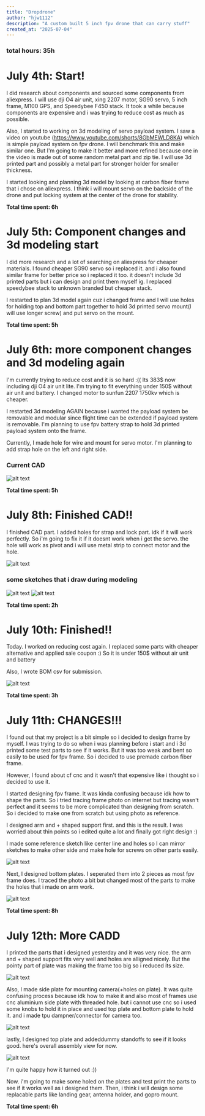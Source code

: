 ```yaml
---
title: "Dropdrone"
author: "hjw1112"
description: "A custom built 5 inch fpv drone that can carry stuff"
created_at: "2025-07-04"
---
```



### **total hours: 35h**




# July 4th: Start!

I did research about components and sourced some components from aliexpress. I will use dji O4 air unit, xing 2207 motor, SG90 servo, 5 inch frame, M100 GPS, and Speedybee F450 stack. It took a while because components are expensive and i was trying to reduce cost as much as possible.

Also, I started to working on 3d modeling of servo payload system. I saw a video on youtube (https://www.youtube.com/shorts/8GbMEWLD8KA) which is simple payload system on fpv drone. I will benchmark this and make similar one. But I'm going to make it better and more refined because one in the video is made out of some random metal part and zip tie. I will use 3d printed part and possibly a metal part for stronger holder for smaller thickness.

I started looking and planning 3d model by looking at carbon fiber frame that i chose on aliexpress. I think i will mount servo on the backside of the drone and put locking system at the center of the drone for stability.

**Total time spent: 6h**



# July 5th: Component changes and 3d modeling start

I did more research and a lot of searching on aliexpress for cheaper materials. I found cheaper SG90 servo so i replaced it. and i also found similar frame for better price so i replaced it too. it doesn't include 3d printed parts but i can design and print them myself ig. I replaced speedybee stack to unknown branded but cheaper stack.

I restarted to plan 3d model again cuz i changed frame and I will use holes for holding top and bottom part together to hold 3d printed servo mount(I will use longer screw) and put servo on the mount. 

**Total time spent: 5h**



# July 6th: more component changes and 3d modeling again

I'm currently trying to reduce cost and it is so hard :(( Its 383$ now including dji O4 air unit lite. I'm trying to fit everything under 150$ without air unit and battery. I changed motor to sunfun 2207 1750kv which is cheaper.

I restarted 3d modeling AGAIN because i wanted the payload system be removable and modular since flight time can be extended if payload system is removable.
I'm planning to use fpv battery strap to hold 3d printed payload system onto the frame.

Currently, I made hole for wire and mount for servo motor. I'm planning to add strap hole on the left and right side.

### Current CAD

![alt text](image/7.6.png)


**Total time spent: 5h**





# July 8th: Finished CAD!!

I finished CAD part. I added holes for strap and lock part. idk if it will work perfectly. So i'm going to fix it if it doesnt work when i get the servo. the hole will work as pivot and i will use metal strip to connect motor and the hole.

![alt text](image/7.8.png)


### some sketches that i draw during modeling

![alt text](image/rough%20drawing1.jpeg)
![alt text](image/rough%20drawing2.jpeg)


**Total time spent: 2h**




# July 10th: Finished!!

Today. I worked on reducing cost again. I replaced some parts with cheaper alternative and applied sale coupon :) So it is under 150$ without air unit and battery

Also, I wrote BOM csv for submission.


![alt text](image/BOM.png)


**Total time spent: 3h**


# July 11th: CHANGES!!!

I found out that my project is a bit simple so i decided to design frame by myself. I was trying to do so when i was planning before i start and i 3d printed some test parts to see if it works. But it was too weak and bent so easily to be used for fpv frame. So i decided to use premade carbon fiber frame.

However, I found about cf cnc and it wasn't that expensive like i thought so i decided to use it. 

I started designing fpv frame. It was kinda confusing because idk how to shape the parts. So i tried tracing frame photo on internet but tracing wasn't perfect and it seems to be more complicated than designing from scratch. So i decided to make one from scratch but using photo as reference.

I designed arm and + shaped support first. and this is the result. I was worried about thin points so i edited quite a lot and finally got right design :)

I made some reference sketch like center line and holes so I can mirror sketches to make other side and make hole for screws on other parts easily.

![alt text](image/cad%20designs/arm.jpg)



Next, I designed bottom plates. I seperated them into 2 pieces as most fpv frame does. I traced the photo a bit but changed most of the parts to make the holes that i made on arm work.

![alt text](image/cad%20designs/bottom%20plate%20and%20arm.png)



**Total time spent: 8h**



# July 12th: More CADD

I printed the parts that i designed yesterday and it was very nice. the arm and + shaped support fits very well and holes are alligned nicely. But the pointy part of plate was making the frame too big so i reduced its size. 

![alt text](image/cad%20designs/reduced%20size.png)



Also, I made side plate for mounting camera(+holes on plate). It was quite confusing process because idk how to make it and also most of frames use cnc aluminium side plate with threaded hole. but i cannot use cnc so i used some knobs to hold it in place and used top plate and bottom plate to hold it. and i made tpu dampner/connector for camera too. 

![alt text](image/cad%20designs/side%20plate.png)



lastly, I designed top plate and addeddummy standoffs to see if it looks good. here's overall assembly view for now.

![alt text](image/cad%20designs/assembly%20view%201.png)


I'm quite happy how it turned out :))

Now. i'm going to make some holed on the plates and test print the parts to see if it works well as i designed them. Then, i think i will design some replacable parts like landing gear, antenna holder, and gopro mount.

**Total time spent: 6h**






